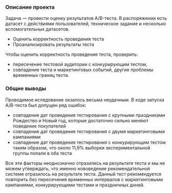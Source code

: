 ### Описание проекта
Задача — провести оценку результатов A/B-теста. В распоряжении есть датасет с действиями пользователей, техническое задание и несколько вспомогательных датасетов.

- Оценить корректность проведения теста
- Проанализировать результаты теста

Чтобы оценить корректность проведения теста, проверить:

- пересечение тестовой аудитории с конкурирующим тестом,
- совпадение теста и маркетинговых событий, другие проблемы временных границ теста.

### Общие выводы
Проводимое иследование окзалось весьма неудачным. В ходе запуска  A/B-теста был допущен ряд ошибок:
- совпадение дат проведения тестирования с крупными праздниками Рождество и Новый год, которые достаточно сильно меняют поведение покупателей
- совпадение дат проведения тестирования с двумя маркетинговыми кампаниями
- совпадение дат проведения тестирования с конкурирующим тестом таким образом, что около 11,9% выборки экспериментальной группы попали в оба теста

Все эти факторы неоднозначно отразились на результате теста и мы не можем утверждать, что именно нововедение рекомендательной системе отразилось на результате теста. Данный тест рекомендуется повторить без пересечения временных интервалов с маркетинговыми кампаниями, конкурирующими тестами и праздничных днней.
